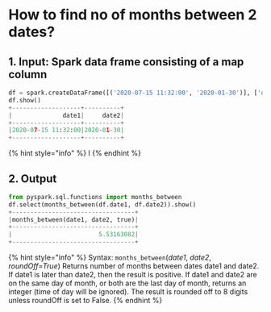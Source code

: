 # How to find no of months between 2 dates?

## 1.  Input:  Spark data frame consisting of a map column 

```python
df = spark.createDataFrame([('2020-07-15 11:32:00', '2020-01-30')], ['date1', 'date2'])
df.show()
+-------------------+----------+
|              date1|     date2|
+-------------------+----------+
|2020-07-15 11:32:00|2020-01-30|
+-------------------+----------+
```

{% hint style="info" %}
I
{% endhint %}

## 2.  Output

```python
from pyspark.sql.functions import months_between
df.select(months_between(df.date1, df.date2)).show()
+----------------------------------+
|months_between(date1, date2, true)|
+----------------------------------+
|                        5.53163082|
+----------------------------------+
```

{% hint style="info" %}
Syntax:  `months_between`\(_date1_, _date2_, _roundOff=True_\)                                                                                                                             Returns number of months between dates date1 and date2. If date1 is later than date2, then the result is positive. If date1 and date2 are on the same day of month, or both are the last day of month, returns an integer \(time of day will be ignored\). The result is rounded off to 8 digits unless roundOff is set to False.
{% endhint %}

